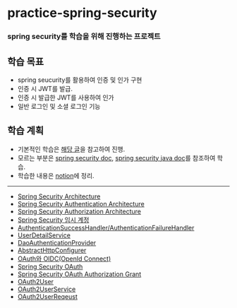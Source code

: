 # practice-spring-security
### spring security를 학습을 위해 진행하는 프로젝트

## 학습 목표
- spring seucurity를 활용하여 인증 및 인가 구현
- 인증 시 JWT를 발급.
- 인증 시 발급한 JWT를 사용하여 인가
- 일반 로그인 및 소셜 로그인 기능

## 학습 계획
- 기본적인 학습은 [해당 글](https://ksh-coding.tistory.com/57)을 참고하여 진행.
- 모르는 부분은 [spring security doc](https://docs.spring.io/spring-security/reference/index.html), [spring security java doc](https://docs.spring.io/spring-security/reference/api/java/index.html)를 참조하여 학습.
- 학습한 내용은 [notion](https://www.notion.so/practice-spring-security-1bbe75a5005e80ef8117cab8587fceaf)에 정리.

---
- [Spring Security Architecture](https://www.notion.so/Spring-Security-Architecture-1bbe75a5005e80e68167c994885b81d3)
- [Spring Security Authentication Architecture](https://www.notion.so/Spring-Security-Authentication-Architecture-1bbe75a5005e80988aa2ebfe25e7f185)
- [Spring Security Authorization Architecture](https://www.notion.so/Spring-Security-Authorization-Architecture-1bbe75a5005e80c4a461f6fe38f6997c)
- [Spring Security 임시 계정](https://www.notion.so/Spring-Security-1bbe75a5005e80d09551c4f89a0cb1a0)
- [AuthenticationSuccessHandler/AuthenticationFailureHandler](https://www.notion.so/AuthenticationSuccessHandler-AuthenticationFailureHandler-1bbe75a5005e80c6b2ceffefd7ffccaf)
- [UserDetailService](https://www.notion.so/UserDetailService-1bbe75a5005e80f0b1b2ddfafeb3ecc3)
- [DaoAuthenticationProvider](https://www.notion.so/DaoAuthenticationProvider-1bbe75a5005e80139965feef3dcbdcbc)
- [AbstractHttpConfigurer](https://www.notion.so/AbstractHttpConfigurer-1bbe75a5005e804e9f43e3654d36f273)
- [OAuth와 OIDC(OpenId Connect)](https://www.notion.so/OAuth-OIDC-OpenId-Connect-1bbe75a5005e805ebefdf97c64a8c30b)
- [Spring Security OAuth](https://www.notion.so/Spring-Security-OAuth-1bbe75a5005e80029a0ef753022e23b3)
- [Spring Security OAuth Authorization Grant](https://www.notion.so/Spring-Security-OAuth-Authorization-Grant-1bbe75a5005e8098b490e0f0b87c76f6)
- [OAuth2User](https://www.notion.so/OAuth2User-1bbe75a5005e805f8c40c741a261f1f9)
- [OAuth2UserService](https://www.notion.so/OAuth2UserService-1bbe75a5005e80a1968df1edf2bd6c64)
- [OAuth2UserReqeust](https://www.notion.so/OAuth2UserReqeust-1bbe75a5005e804eafc7e664b1a65dbd)
